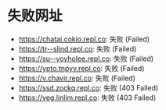 # 失败网址
- https://chatai.cokio.repl.co: 失败 (Failed)
- https://tr--slind.repl.co: 失败 (Failed)
- https://su--yoyholee.repl.co: 失败 (Failed)
- https://ypto.tnpyv.repl.co: 失败 (Failed)
- https://v.chavir.repl.co: 失败 (Failed)
- https://ssd.zockq.repl.co: 失败 (403
Failed)
- https://veg.linlim.repl.co: 失败 (403
Failed)
